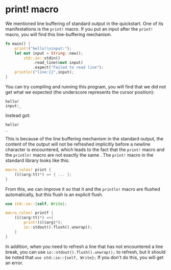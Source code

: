 # print! macro

We mentioned line buffering of standard output in the quickstart. One of its manifestations is the `print!` macro. If you put an input after the `print!` macro, you will find this line-buffering mechanism.

```rust
fn main() {
	print!("hello!\ninput:");
	let mut input = String::new();
		std::io::stdin()
			.read_line(&mut input)
			.expect("Failed to read line");
	println!("line:{}",input);
}
```

You can try compiling and running this program, you will find that we did not get what we expected (the underscore represents the cursor position):

```
hello!
input:_
```

Instead got:

```
hello!
_
```

This is because of the line buffering mechanism in the standard output, the content of the output will not be refreshed implicitly before a newline character is encountered, which leads to the fact that the `print!` macro and the `println!` macro are not exactly the same . The `print!` macro in the standard library looks like this:

```rust
macro_rules! print {
    ($($arg:tt)*) => { ... };
}
```

From this, we can improve it so that it and the `println!` macro are flushed automatically, but this flush is an explicit flush.

```rust
use std::io::{self, Write};

macro_rules! printf {
	($($arg:tt)*) =>{
		print!($($arg)*);
		io::stdout().flush().unwrap();
	}
}
```

In addition, when you need to refresh a line that has not encountered a line break, you can use `io::stdout().flush().unwrap();` to refresh, but it should be noted that `use std::io::{self, Write};` If you don't do this, you will get an error.
